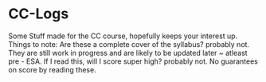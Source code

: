 # CC-Logs
Some Stuff made for the CC course, hopefully keeps your interest up.
Things to note:
Are these a complete cover of the syllabus? probably not. They are still work in progress and are likely to be updated later ~ atleast pre - ESA.
If I read this, will I score super high? probably not. No guarantees on score by reading these.
